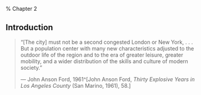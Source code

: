 % Chapter 2

## Introduction

> “[The city] must not be a second congested London or New York, . . . But a population center with many new characteristics adjusted to the outdoor life of the region and to the era of greater leisure, greater mobility, and a wider distribution of the skills and culture of modern society.”
> 
> — John Anson Ford, 1961^[John Anson Ford, *Thirty Explosive Years in Los Angeles County* (San Marino, 1961), 58.]


